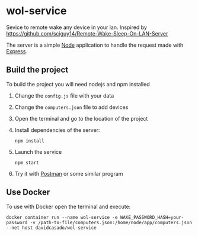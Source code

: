 # wol-service
Sevice to remote wake any device in your lan. Inspired by https://github.com/sciguy14/Remote-Wake-Sleep-On-LAN-Server

The server is a simple [Node](https://nodejs.org/) application to handle the request made with [Express](https://expressjs.com/).

## Build the project

To build the project you will need nodejs and npm installed
1. Change the `config.js` file with your data
2. Change the `computers.json` file to add devices
3. Open the terminal and go to the location of the project
4. Install dependencies of the server:

    `npm install`

5. Launch the service

    `npm start`

6. Try it with [Postman](https://www.getpostman.com/) or some similar program

## Use Docker

To use with Docker open the terminal and execute:

`docker container run --name wol-service -e WAKE_PASSWORD_HASH=your-password -v /path-to-file/computers.json:/home/node/app/computers.json --net host davidcasado/wol-service`
